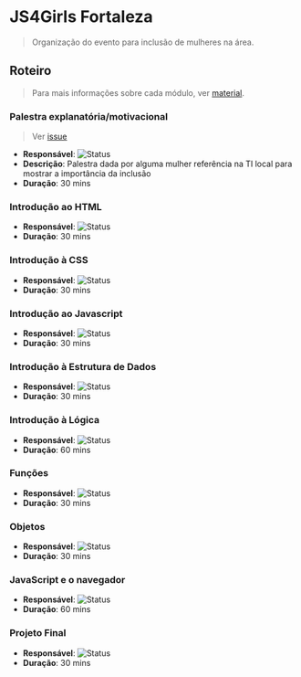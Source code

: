 # JS4Girls Fortaleza

> Organização do evento para inclusão de mulheres na área.

## Roteiro

> Para mais informações sobre cada módulo, ver [material](https://github.com/Webschool-io/js4girls/tree/master/material-didatico).

### Palestra explanatória/motivacional

> Ver [issue]()

- **Responsável**: ![Status](https://img.shields.io/badge/palestrante-n%C3%A3o%20definido-lightgrey.svg?style=flat-square)
- **Descrição**: Palestra dada por alguma mulher referência na TI local para mostrar a importância da inclusão
- **Duração**: 30 mins

### Introdução ao HTML

- **Responsável**: ![Status](https://img.shields.io/badge/palestrante-n%C3%A3o%20definido-lightgrey.svg?style=flat-square)
- **Duração**: 30 mins

### Introdução à CSS

- **Responsável**: ![Status](https://img.shields.io/badge/palestrante-n%C3%A3o%20definido-lightgrey.svg?style=flat-square)
- **Duração**: 30 mins

### Introdução ao Javascript

- **Responsável**: ![Status](https://img.shields.io/badge/palestrante-n%C3%A3o%20definido-lightgrey.svg?style=flat-square)
- **Duração**: 30 mins

###  Introdução à Estrutura de Dados

- **Responsável**: ![Status](https://img.shields.io/badge/palestrante-n%C3%A3o%20definido-lightgrey.svg?style=flat-square)
- **Duração**: 30 mins

### Introdução à Lógica

- **Responsável**: ![Status](https://img.shields.io/badge/palestrante-n%C3%A3o%20definido-lightgrey.svg?style=flat-square)
- **Duração**: 60 mins

### Funções

- **Responsável**: ![Status](https://img.shields.io/badge/palestrante-n%C3%A3o%20definido-lightgrey.svg?style=flat-square)
- **Duração**: 30 mins

### Objetos

- **Responsável**: ![Status](https://img.shields.io/badge/palestrante-n%C3%A3o%20definido-lightgrey.svg?style=flat-square)
- **Duração**: 30 mins

### JavaScript e o navegador

- **Responsável**: ![Status](https://img.shields.io/badge/palestrante-n%C3%A3o%20definido-lightgrey.svg?style=flat-square)
- **Duração**: 60 mins

### Projeto Final

- **Responsável**: ![Status](https://img.shields.io/badge/palestrante-n%C3%A3o%20definido-lightgrey.svg?style=flat-square)
- **Duração**: 30 mins

